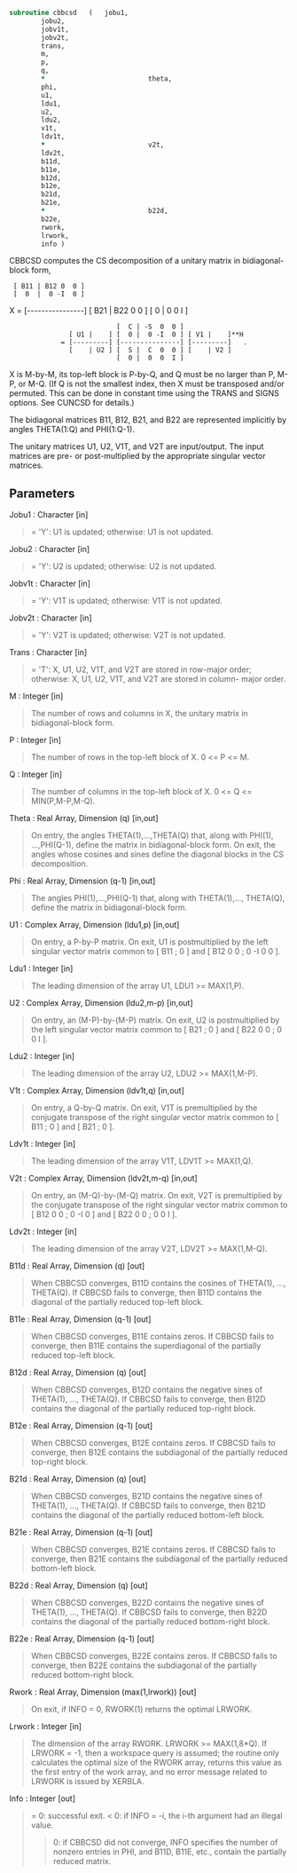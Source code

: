 ```fortran
subroutine cbbcsd	(	jobu1,
		jobu2,
		jobv1t,
		jobv2t,
		trans,
		m,
		p,
		q,
		*                          theta,
		phi,
		u1,
		ldu1,
		u2,
		ldu2,
		v1t,
		ldv1t,
		*                          v2t,
		ldv2t,
		b11d,
		b11e,
		b12d,
		b12e,
		b21d,
		b21e,
		*                          b22d,
		b22e,
		rwork,
		lrwork,
		info )
```

 CBBCSD computes the CS decomposition of a unitary matrix in
 bidiagonal-block form,


     [ B11 | B12 0  0 ]
     [  0  |  0 -I  0 ]
 X = [----------------]
     [ B21 | B22 0  0 ]
     [  0  |  0  0  I ]

                               [  C | -S  0  0 ]
                   [ U1 |    ] [  0 |  0 -I  0 ] [ V1 |    ]**H
                 = [---------] [---------------] [---------]   .
                   [    | U2 ] [  S |  C  0  0 ] [    | V2 ]
                               [  0 |  0  0  I ]

 X is M-by-M, its top-left block is P-by-Q, and Q must be no larger
 than P, M-P, or M-Q. (If Q is not the smallest index, then X must be
 transposed and/or permuted. This can be done in constant time using
 the TRANS and SIGNS options. See CUNCSD for details.)

 The bidiagonal matrices B11, B12, B21, and B22 are represented
 implicitly by angles THETA(1:Q) and PHI(1:Q-1).

 The unitary matrices U1, U2, V1T, and V2T are input/output.
 The input matrices are pre- or post-multiplied by the appropriate
 singular vector matrices.

## Parameters
Jobu1 : Character [in]
> = 'Y':      U1 is updated;
> otherwise:  U1 is not updated.

Jobu2 : Character [in]
> = 'Y':      U2 is updated;
> otherwise:  U2 is not updated.

Jobv1t : Character [in]
> = 'Y':      V1T is updated;
> otherwise:  V1T is not updated.

Jobv2t : Character [in]
> = 'Y':      V2T is updated;
> otherwise:  V2T is not updated.

Trans : Character [in]
> = 'T':      X, U1, U2, V1T, and V2T are stored in row-major
> order;
> otherwise:  X, U1, U2, V1T, and V2T are stored in column-
> major order.

M : Integer [in]
> The number of rows and columns in X, the unitary matrix in
> bidiagonal-block form.

P : Integer [in]
> The number of rows in the top-left block of X. 0 <= P <= M.

Q : Integer [in]
> The number of columns in the top-left block of X.
> 0 <= Q <= MIN(P,M-P,M-Q).

Theta : Real Array, Dimension (q) [in,out]
> On entry, the angles THETA(1),...,THETA(Q) that, along with
> PHI(1), ...,PHI(Q-1), define the matrix in bidiagonal-block
> form. On exit, the angles whose cosines and sines define the
> diagonal blocks in the CS decomposition.

Phi : Real Array, Dimension (q-1) [in,out]
> The angles PHI(1),...,PHI(Q-1) that, along with THETA(1),...,
> THETA(Q), define the matrix in bidiagonal-block form.

U1 : Complex Array, Dimension (ldu1,p) [in,out]
> On entry, a P-by-P matrix. On exit, U1 is postmultiplied
> by the left singular vector matrix common to [ B11 ; 0 ] and
> [ B12 0 0 ; 0 -I 0 0 ].

Ldu1 : Integer [in]
> The leading dimension of the array U1, LDU1 >= MAX(1,P).

U2 : Complex Array, Dimension (ldu2,m-p) [in,out]
> On entry, an (M-P)-by-(M-P) matrix. On exit, U2 is
> postmultiplied by the left singular vector matrix common to
> [ B21 ; 0 ] and [ B22 0 0 ; 0 0 I ].

Ldu2 : Integer [in]
> The leading dimension of the array U2, LDU2 >= MAX(1,M-P).

V1t : Complex Array, Dimension (ldv1t,q) [in,out]
> On entry, a Q-by-Q matrix. On exit, V1T is premultiplied
> by the conjugate transpose of the right singular vector
> matrix common to [ B11 ; 0 ] and [ B21 ; 0 ].

Ldv1t : Integer [in]
> The leading dimension of the array V1T, LDV1T >= MAX(1,Q).

V2t : Complex Array, Dimension (ldv2t,m-q) [in,out]
> On entry, an (M-Q)-by-(M-Q) matrix. On exit, V2T is
> premultiplied by the conjugate transpose of the right
> singular vector matrix common to [ B12 0 0 ; 0 -I 0 ] and
> [ B22 0 0 ; 0 0 I ].

Ldv2t : Integer [in]
> The leading dimension of the array V2T, LDV2T >= MAX(1,M-Q).

B11d : Real Array, Dimension (q) [out]
> When CBBCSD converges, B11D contains the cosines of THETA(1),
> ..., THETA(Q). If CBBCSD fails to converge, then B11D
> contains the diagonal of the partially reduced top-left
> block.

B11e : Real Array, Dimension (q-1) [out]
> When CBBCSD converges, B11E contains zeros. If CBBCSD fails
> to converge, then B11E contains the superdiagonal of the
> partially reduced top-left block.

B12d : Real Array, Dimension (q) [out]
> When CBBCSD converges, B12D contains the negative sines of
> THETA(1), ..., THETA(Q). If CBBCSD fails to converge, then
> B12D contains the diagonal of the partially reduced top-right
> block.

B12e : Real Array, Dimension (q-1) [out]
> When CBBCSD converges, B12E contains zeros. If CBBCSD fails
> to converge, then B12E contains the subdiagonal of the
> partially reduced top-right block.

B21d : Real Array, Dimension (q) [out]
> When CBBCSD converges, B21D contains the negative sines of
> THETA(1), ..., THETA(Q). If CBBCSD fails to converge, then
> B21D contains the diagonal of the partially reduced bottom-left
> block.

B21e : Real Array, Dimension (q-1) [out]
> When CBBCSD converges, B21E contains zeros. If CBBCSD fails
> to converge, then B21E contains the subdiagonal of the
> partially reduced bottom-left block.

B22d : Real Array, Dimension (q) [out]
> When CBBCSD converges, B22D contains the negative sines of
> THETA(1), ..., THETA(Q). If CBBCSD fails to converge, then
> B22D contains the diagonal of the partially reduced bottom-right
> block.

B22e : Real Array, Dimension (q-1) [out]
> When CBBCSD converges, B22E contains zeros. If CBBCSD fails
> to converge, then B22E contains the subdiagonal of the
> partially reduced bottom-right block.

Rwork : Real Array, Dimension (max(1,lrwork)) [out]
> On exit, if INFO = 0, RWORK(1) returns the optimal LRWORK.

Lrwork : Integer [in]
> The dimension of the array RWORK. LRWORK >= MAX(1,8*Q).
> If LRWORK = -1, then a workspace query is assumed; the
> routine only calculates the optimal size of the RWORK array,
> returns this value as the first entry of the work array, and
> no error message related to LRWORK is issued by XERBLA.

Info : Integer [out]
> = 0:  successful exit.
> < 0:  if INFO = -i, the i-th argument had an illegal value.
> > 0:  if CBBCSD did not converge, INFO specifies the number
> of nonzero entries in PHI, and B11D, B11E, etc.,
> contain the partially reduced matrix.


